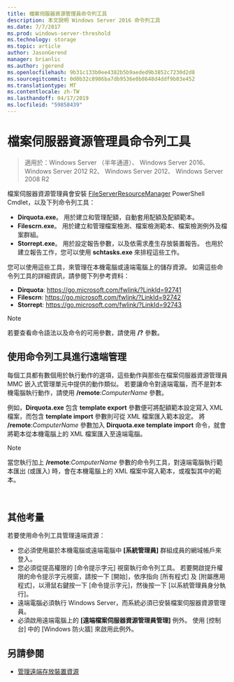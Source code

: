 ```yaml
---
title: 檔案伺服器資源管理員命令列工具
description: 本文說明 Windows Server 2016 命令列工具
ms.date: 7/7/2017
ms.prod: windows-server-threshold
ms.technology: storage
ms.topic: article
author: JasonGerend
manager: brianlic
ms.author: jgerend
ms.openlocfilehash: 9b31c133b0ee4382b5b9aeded9b3852c7230d2d8
ms.sourcegitcommit: 0d0b32c8986ba7db9536e0b8648d4ddf9b03e452
ms.translationtype: MT
ms.contentlocale: zh-TW
ms.lasthandoff: 04/17/2019
ms.locfileid: "59858439"
---
```

# <a name="file-server-resource-manager-command-line-tools"></a>檔案伺服器資源管理員命令列工具

> 適用於：Windows Server （半年通道）、 Windows Server 2016、 Windows Server 2012 R2、 Windows Server 2012、 Windows Server 2008 R2

檔案伺服器資源管理員會安裝 [FileServerResourceManager](https://technet.microsoft.com/itpro/powershell/windows/fileserverresourcemanager/fileserverresourcemanager) PowerShell Cmdlet，以及下列命令列工具：

-   **Dirquota.exe**。 用於建立和管理配額，自動套用配額及配額範本。
-   **Filescrn.exe**。 用於建立和管理檔案檢測、檔案檢測範本、檔案檢測例外及檔案群組。
-   **Storrept.exe**。 用於設定報告參數，以及依需求產生存放裝置報告。 也用於建立報告工作，您可以使用 **schtasks.exe** 來排程這些工作。

您可以使用這些工具，來管理在本機電腦或遠端電腦上的儲存資源。 如需這些命令列工具的詳細資訊，請參閱下列參考資料：

-   **Dirquota**: <https://go.microsoft.com/fwlink/?LinkId=92741>
-   **Filescrn**: <https://go.microsoft.com/fwlink/?LinkId=92742>
-   **Storrept**: <https://go.microsoft.com/fwlink/?LinkId=92743>


> [!Note]
> 若要查看命令語法以及命令的可用參數，請使用 <strong>/?</strong> 參數。


## <a name="remote-management-using-the-command-line-tools"></a>使用命令列工具進行遠端管理

每個工具都有數個用於執行動作的選項，這些動作與那些在檔案伺服器資源管理員 MMC 嵌入式管理單元中提供的動作類似。 若要讓命令對遠端電腦，而不是對本機電腦執行動作，請使用 **/remote**:*ComputerName* 參數。

例如，**Dirquota.exe** 包含 **template export** 參數便可將配額範本設定寫入 XML 檔案，而包含 **template import** 參數則可從 XML 檔案匯入範本設定。 將 **/remote**:*ComputerName* 參數加入 **Dirquota.exe template import** 命令，就會將範本從本機電腦上的 XML 檔案匯入至遠端電腦。

> [!Note]
> 當您執行加上 **/remote**:<em>ComputerName</em> 參數的命令列工具，對遠端電腦執行範本匯出 (或匯入) 時，會在本機電腦上的 XML 檔案中寫入範本，或複製其中的範本。

<br />

## <a name="additional-considerations"></a>其他考量 

若要使用命令列工具管理遠端資源：

-   您必須使用屬於本機電腦或遠端電腦中 **\[系統管理員\]** 群組成員的網域帳戶來登入。
-   您必須從提高權限的 [命令提示字元] 視窗執行命令列工具。 若要開啟提升權限的命令提示字元視窗，請按一下 [開始]，依序指向 [所有程式] 及 [附屬應用程式]，以滑鼠右鍵按一下 [命令提示字元]，然後按一下 [以系統管理員身分執行]。
-   遠端電腦必須執行 Windows Server，而系統必須已安裝檔案伺服器資源管理員。
-   必須啟用遠端電腦上的 **\[遠端檔案伺服器資源管理員管理\]** 例外。 使用 [控制台] 中的 [Windows 防火牆] 來啟用此例外。


## <a name="see-also"></a>另請參閱

-   [管理遠端存放裝置資源](managing-remote-storage-resources.md)